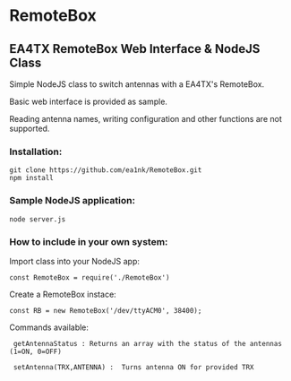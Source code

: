 # RemoteBox
## EA4TX RemoteBox Web Interface & NodeJS Class

Simple NodeJS class to switch antennas with a EA4TX's RemoteBox.

Basic web interface is provided as sample.

Reading antenna names, writing configuration and other functions are not supported.

### Installation:
```
git clone https://github.com/ea1nk/RemoteBox.git
npm install
```
### Sample NodeJS application:
```
node server.js
```

### How to include in your own system:

Import class into your NodeJS app:
```
const RemoteBox = require('./RemoteBox')
```
Create a RemoteBox instace:

```
const RB = new RemoteBox('/dev/ttyACM0', 38400);

```
Commands available:

  ```
   getAntennaStatus : Returns an array with the status of the antennas (1=ON, 0=OFF)
 
   setAntenna(TRX,ANTENNA) :  Turns antenna ON for provided TRX
```
